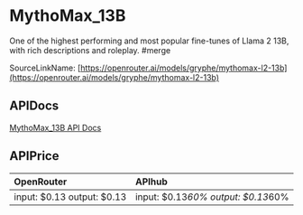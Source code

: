 # MythoMax_13B

One of the highest performing and most popular fine-tunes of Llama 2 13B, with rich descriptions and roleplay. #merge

SourceLinkName: [https://openrouter.ai/models/gryphe/mythomax-l2-13b](https://openrouter.ai/models/gryphe/mythomax-l2-13b)

## APIDocs

[MythoMax_13B API Docs](../apis/MythoMax_13B.md)

## APIPrice

| OpenRouter | APIhub |
|:---|:---|
| input: $0.13 output: $0.13 | input: $0.13*60% output: $0.13*60% |
